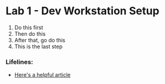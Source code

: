 # Lab 1 - Dev Workstation Setup

1. Do this first
2. Then do this
3. After that, go do this
4. This is the last step

### Lifelines:

* [Here's a helpful article](http://localhost)